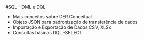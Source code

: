 #SQL - DML e DQL
- Mais conceitos sobre DER Conceitual
- Objeto JSON para padronização de transferência de dados
- Importação e Exportação de Dados CSV, XLSx
- Consultas básicas DQL -SELECT
